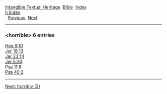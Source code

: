 [Intangible Textual Heritage](../../index)  [Bible](../index) 
[Index](index)   
[h Index](_h_)  
  [Previous](c05584)  [Next](c05586) 

------------------------------------------------------------------------

### &lt;horrible&gt; 6 entries

[Hos 6:10](../kjv/hos006.htm#010)  
[Jer 18:13](../kjv/jer018.htm#013)  
[Jer 23:14](../kjv/jer023.htm#014)  
[Jer 5:30](../kjv/jer005.htm#030)  
[Psa 11:6](../kjv/psa011.htm#006)  
[Psa 40:2](../kjv/psa040.htm#002)  

------------------------------------------------------------------------

[Next: horribly (2)](c05586)
